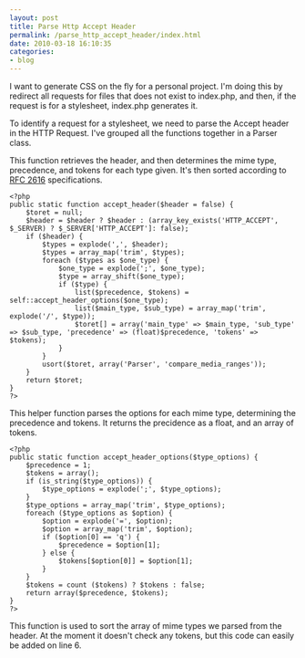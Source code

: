 ```yaml
---
layout: post
title: Parse Http Accept Header
permalink: /parse_http_accept_header/index.html
date: 2010-03-18 16:10:35
categories:
- blog
---
```


I want to generate CSS on the fly for a personal project. I'm doing this by redirect all requests for files that does not exist to index.php, and then, if the request is for a stylesheet, index.php generates it.<!--break-->

To identify a request for a stylesheet, we need to parse the Accept header in the HTTP Request. I've grouped all the functions together in a Parser class.

This function retrieves the header, and then determines the mime type, precedence, and tokens for each type given. It's then sorted according to [RFC 2616][1] specifications.

    <?php
    public static function accept_header($header = false) {
    	$toret = null;
    	$header = $header ? $header : (array_key_exists('HTTP_ACCEPT', $_SERVER) ? $_SERVER['HTTP_ACCEPT']: false);
    	if ($header) {
    		$types = explode(',', $header);
    		$types = array_map('trim', $types);
    		foreach ($types as $one_type) {
    			$one_type = explode(';', $one_type);
    			$type = array_shift($one_type);
    			if ($type) {
    				list($precedence, $tokens) = self::accept_header_options($one_type);
    				list($main_type, $sub_type) = array_map('trim', explode('/', $type));
    				$toret[] = array('main_type' => $main_type, 'sub_type' => $sub_type, 'precedence' => (float)$precedence, 'tokens' => $tokens);
    			}
    		}
    		usort($toret, array('Parser', 'compare_media_ranges'));
    	}
    	return $toret;
    }
    ?>

This helper function parses the options for each mime type, determining the precedence and tokens. It returns the precidence as a float, and an array of tokens.

    <?php
    public static function accept_header_options($type_options) {
    	$precedence = 1;
    	$tokens = array();
    	if (is_string($type_options)) {
    		$type_options = explode(';', $type_options);
    	}
    	$type_options = array_map('trim', $type_options);
    	foreach ($type_options as $option) {
    		$option = explode('=', $option);
    		$option = array_map('trim', $option);
    		if ($option[0] == 'q') {
    			$precedence = $option[1];
    		} else {
    			$tokens[$option[0]] = $option[1];
    		}
    	}
    	$tokens = count ($tokens) ? $tokens : false;
    	return array($precedence, $tokens);
    }
    ?>

This function is used to sort the array of mime types we parsed from the header. At the moment it doesn't check any tokens, but this code can easily be added on line 6.
<?php
private static function compare_media_ranges($one, $two) {
	if ($one['main_type'] != '*' && $two['main_type'] != '*') {
		if ($one['sub_type'] != '*' && $two['sub_type'] != '*') {
			if ($one['precedence'] == $two['precedence']) {
				if (count ($one['tokens']) == count ($two['tokens'])) {
					return 0;
				} else if (count ($one['tokens']) < count ($two['tokens'])) {
					return 1;
				} else {
					return -1;
				}
			} else if ($one['precedence'] < $two['precedence']) {
				return 1;
			} else {
				return -1;
			}
		} else if ($one['sub_type'] == '*') {
			return 1;
		} else {
			return -1;
		}
	} else if ($one['main_type'] == '*') {
		return 1;
	} else {
		return -1;
	}
}
?>


  [1]: http://www.w3.org/Protocols/rfc2616/rfc2616-sec14.html

